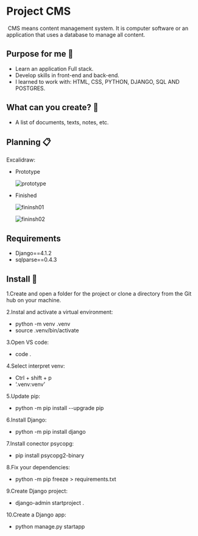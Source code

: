 # Project CMS
 CMS means content management system.
 It is computer software or an application that uses a database to manage all content.
 
 ## Purpose for me 🎯
  - Learn an application Full stack.
  - Develop skills in front-end and back-end.
  - I learned to work with: HTML, CSS, PYTHON, DJANGO, SQL AND POSTGRES.
  
 ## What can you create? 🚀
  - A list of documents, texts, notes, etc.
 
 ## Planning 📋
 Excalidraw: 
 - Prototype
     
     ![prototype](https://user-images.githubusercontent.com/107228786/204012426-fbd80ab9-2a73-483f-bf00-15e26b780c47.png)
  
 - Finished

     ![fininsh01](https://user-images.githubusercontent.com/107228786/204013800-f1c20f27-a3a5-4f0f-b8b3-935435e076f9.png)
     
     ![fininsh02](https://user-images.githubusercontent.com/107228786/204013838-9b9665b5-4977-4a80-9221-fe0d4f731db6.png)
     
  
 ## Requirements
 
 - Django==4.1.2
 - sqlparse==0.4.3
 
 ## Install 🚀
 1.Create and open a folder for the project or clone a directory from the Git hub on your machine.
 
 2.Instal and activate a virtual environment:
  - python -m venv .venv
  - source .venv/bin/activate
  
 3.Open VS code:
  - code .
  
 4.Select interpret venv:
  - Ctrl + shift + p
  - ‘.venv:venv’
  
 5.Update pip:
  - python -m pip install --upgrade pip
  
 6.Install Django:
  - python -m pip install django
  
 7.Install conector psycopg:
  - pip install psycopg2-binary
  
 8.Fix your dependencies:
  - python -m pip freeze > requirements.txt
 
 9.Create Django project:
  - django-admin startproject <name> .
  
 10.Create a Django app:
  - python manage.py startapp <name>
